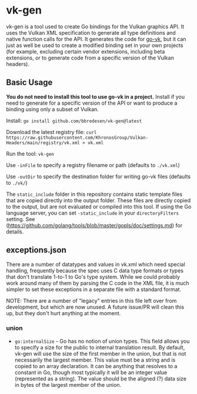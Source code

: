 # vk-gen

vk-gen is a tool used to create Go bindings for the Vulkan graphics API. It uses the Vulkan XML specification to
generate all type definitions and native function calls for the API. It generates the code for
[go-vk](https://github.com/bbredesen/go-vk), but it can just as well be used to create a modified binding set in your
own projects (for example, excluding certain vendor extensions, including beta extensions, or to generate code from a
specific version of the Vulkan headers). 

## Basic Usage

**You do not need to install this tool to use go-vk in a project.** Install if you need to generate for a specific
version of the API or want to produce a binding using only a subset of Vulkan.

Install: `go install github.com/bbredesen/vk-gen@latest`

Download the latest registry file: `curl https://raw.githubusercontent.com/KhronosGroup/Vulkan-Headers/main/registry/vk.xml > vk.xml`

Run the tool: `vk-gen`

Use `-inFile` to specify a registry filename or path (defaults to `./vk.xml`)

Use `-outDir` to specify the destination folder for writing go-vk files (defaults to `./vk/`)

The `static_include` folder in this repository contains static template files that are copied directly into the output
folder. These files are directly copied to the output, but are not evaluated or compiled into this tool. If using the Go
language server, you can set `-static_include` in your `directoryFilters` setting. See
(https://github.com/golang/tools/blob/master/gopls/doc/settings.md) for details.

## exceptions.json

There are a number of datatypes and values in vk.xml which need special handling, frequently because the spec uses
C data type formats or types that don't translate 1-to-1 to Go's type system. While we could probably work
around many of them by parsing the C code in the XML file, it is much simpler to set these exceptions in a separate file
with a standard format.

NOTE: There are a number of "legacy" entries in this file left over from development, but which are now unused. A future
issue/PR will clean this up, but they don't hurt anything at the moment.

### union

* `go:internalSize` - Go has no notion of union types. This field allows you to specify a size for the public
  to internal translation result. By default, vk-gen will use the size of the first member in the union, but that is
  not necessarily the largest member. This value must be a string and is copied to an array declaration. It can be
  anything that resolves to a constant in Go, though most typically it will be an integer value (represented as a
  string). The value should be the aligned (?) data size in bytes of the largest member of the union. 

